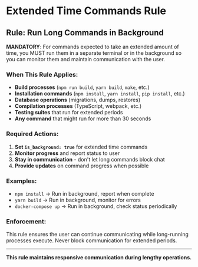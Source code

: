 # Extended Time Commands Rule

## Rule: Run Long Commands in Background

**MANDATORY**: For commands expected to take an extended amount of time, you MUST run them in a separate terminal or in the background so you can monitor them and maintain communication with the user.

### When This Rule Applies:
- **Build processes** (`npm run build`, `yarn build`, `make`, etc.)
- **Installation commands** (`npm install`, `yarn install`, `pip install`, etc.)
- **Database operations** (migrations, dumps, restores)
- **Compilation processes** (TypeScript, webpack, etc.)
- **Testing suites** that run for extended periods
- **Any command** that might run for more than 30 seconds

### Required Actions:
1. **Set `is_background: true`** for extended time commands
2. **Monitor progress** and report status to user
3. **Stay in communication** - don't let long commands block chat
4. **Provide updates** on command progress when possible

### Examples:
- `npm install` → Run in background, report when complete
- `yarn build` → Run in background, monitor for errors
- `docker-compose up` → Run in background, check status periodically

### Enforcement:
This rule ensures the user can continue communicating while long-running processes execute. Never block communication for extended periods.

---

**This rule maintains responsive communication during lengthy operations.**


